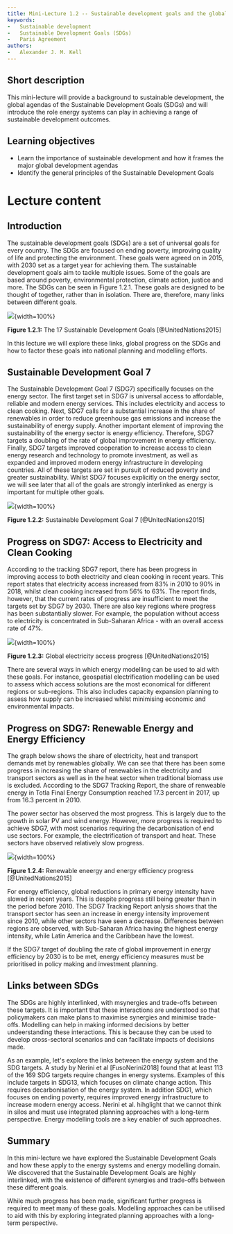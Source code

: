 ```yaml
---
title: Mini-Lecture 1.2 -- Sustainable development goals and the global climate agenda. 
keywords:
-   Sustainable development
-   Sustainable Development Goals (SDGs)
-   Paris Agreement
authors:
-   Alexander J. M. Kell
---
```


## Short description

This mini-lecture will provide a background to sustainable development,
the global agendas of the Sustainable Development Goals (SDGs) and will introduce the role energy systems can play in achieving a range of sustainable development outcomes.

## Learning objectives

-   Learn the importance of sustainable development and how it frames
    the major global development agendas
-   Identify the general principles of the Sustainable Development Goals

# Lecture content

## Introduction

The sustainable development goals (SDGs) are a set of universal goals for every country. The SDGs are focused on ending poverty, improving quality of life and protecting the environment. These goals were agreed on in 2015, with 2030 set as a target year for achieving them. The sustainable development goals aim to tackle multiple issues. Some of the goals are based around poverty, environmental protection, climate action, justice and more. The SDGs can be seen in Figure 1.2.1. These goals are designed to be thought of together, rather than in isolation. There are, therefore, many links between different goals. 

![](assets/Fig_1.2.1.png){width=100%}

**Figure 1.2.1:** The 17 Sustainable Development Goals
[@UnitedNations2015]

In this lecture we will explore these links, global progress on the SDGs and how to factor these goals into national planning and modelling efforts.

## Sustainable Development Goal 7

The Sustainable Development Goal 7 (SDG7) specifically focuses on the energy sector. The first target set in SDG7 is universal access to affordable, reliable and modern energy services. This includes electricity and access to clean cooking. Next, SDG7 calls for a substantial increase in the share of renewables in order to reduce greenhouse gas emissions and increase the sustainability of energy supply. Another important element of improving the sustainability of the energy sector is energy efficiency. Therefore, SDG7 targets a doubling of the rate of global improvement in energy efficiency. Finally, SDG7 targets improved cooperation to increase access to clean energy research and technology to promote investment, as well as expanded and improved modern energy infrastructure in developing countries. All of these targets are set in pursuit of reduced poverty and greater sustainability. Whilst SDG7 focuses explicitly on the energy sector, we will see later that all of the goals are strongly interlinked as energy is important for multiple other goals.

![](assets/Fig_1.2.2.png){width=100%}

**Figure 1.2.2:** Sustainable Development Goal 7
[@UnitedNations2015]

## Progress on SDG7: Access to Electricity and Clean Cooking

According to the tracking SDG7 report, there has been progress in improving access to both electricity and clean cooking in recent years. This report states that electricity access increased from 83% in 2010 to 90% in 2018, whilst clean cooking increased from 56% to 63%. The report finds, however, that the current rates of progress are insufficient to meet the targets set by SDG7 by 2030. There are also key regions where progress has been substantially slower. For example, the population without access to electricity is concentrated in Sub-Saharan Africa - with an overall access rate of 47%. 

![](assets/Fig_1.2.3.png){width=100%}

**Figure 1.2.3:** Global electricity access progress
[@UnitedNations2015]

There are several ways in which energy modelling can be used to aid with these goals. For instance, geospatial electrification modelling can be used to assess which access solutions are the most economical for different regions or sub-regions. This also includes capacity expansion planning to assess how supply can be increased whilst minimising economic and environmental impacts.

## Progress on SDG7: Renewable Energy and Energy Efficiency

The graph below shows the share of electricity, heat and transport demands met by renewables globally. We can see that there has been some progress in increasing the share of renewables in the electricity and transport sectors as well as in the heat sector when traditional biomass use is excluded. According to the SDG7 Tracking Report, the share of renweable energy in Totla Final Energy Consumption reached 17.3 percent in 2017, up from 16.3 percent in 2010. 

The power sector has observed the most progress. This is largely due to the growth in solar PV and wind energy. However, more progress is required to achieve SDG7, with most scenarios requiring the decarbonisation of end use sectors. For example, the electrification of transport and heat. These sectors have observed relatively slow progress.

![](assets/Fig_1.2.4.png){width=100%}

**Figure 1.2.4:** Renewable eneergy and energy efficiency progress
[@UnitedNations2015]


For energy efficiency, global reductions in primary energy intensity have slowed in recent years. This is despite progress still being greater than in the period before 2010. The SDG7 Tracking Report anlysis shows that the transport sector has seen an increase in energy intensity improvement since 2010, while other sectors have seen a decrease. Differences between regions are observed, with Sub-Saharan Africa having the highest energy intensity, while Latin America and the Caribbean have the lowest. 

If the SDG7 target of doubling the rate of global improvement in energy efficiency by 2030 is to be met, energy efficiency measures must be prioritised in policy making and investment planning. 

## Links between SDGs

The SDGs are highly interlinked, with msynergies and trade-offs between these targets. It is important that these interactions are understood so that policymakers can make plans to maximise synergies and minimise trade-offs. Modelling can help in making informed decisions by better undeerstanding these interactions. This is because they can be used to develop cross-sectoral scenarios and can facilitate impacts of decisions made. 

As an example, let's explore the links between the energy system and the SDG targets. A study by Nerini et al [FusoNerini2018] found that at least 113 of the 169 SDG targets require changes in energy systems. Examples of this include targets in SDG13, which focuses on climate change action. This requires decarbonisation of the energy system. In addition SDG1, which focuses on ending poverty, requires improved energy infrastructure to increase modern energy access. Nerini et al. hihglight that we cannot think in silos and must use integrated planning approaches with a long-term perspective. Energy modelling tools are a key enabler of such approaches.

## Summary

In this mini-lecture we have explored the Sustainable Development Goals and how these apply to the energy systems and energy modelling domain. We discovered that the Sustainable Development Goals are highly interlinked, with the existence of different synergies and trade-offs between these different goals.

While much progress has been made, significant further progress is required to meet many of these goals. Modelling approaches can be utilised to aid with this by exploring integrated planning approaches with a long-term perspective.
